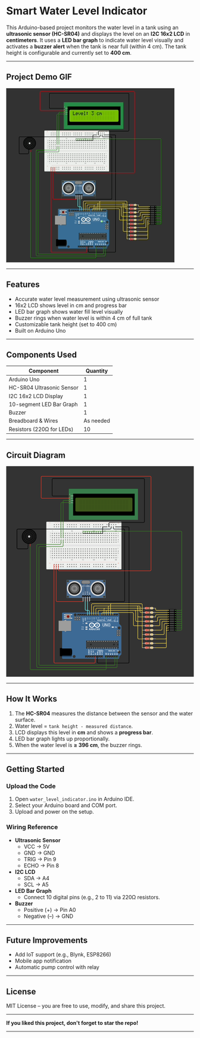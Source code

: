# Smart Water Level Indicator 

This Arduino-based project monitors the water level in a tank using an **ultrasonic sensor (HC-SR04)** and displays the level on an **I2C 16x2 LCD** in **centimeters**. It uses a **LED bar graph** to indicate water level visually and activates a **buzzer alert** when the tank is near full (within 4 cm). The tank height is configurable and currently set to **400 cm**.

---

## Project Demo GIF

![Smart Water Level Indicator Demo](images/demo1.gif)

---

## Features

- Accurate water level measurement using ultrasonic sensor
- 16x2 LCD shows level in cm and progress bar
- LED bar graph shows water fill level visually
- Buzzer rings when water level is within 4 cm of full tank
- Customizable tank height (set to 400 cm)
- Built on Arduino Uno

---

## Components Used

| Component            | Quantity |
|----------------------|----------|
| Arduino Uno          | 1        |
| HC-SR04 Ultrasonic Sensor | 1    |
| I2C 16x2 LCD Display | 1        |
| 10-segment LED Bar Graph | 1     |
| Buzzer               | 1        |
| Breadboard & Wires   | As needed |
| Resistors (220Ω for LEDs) | 10     |

---

## Circuit Diagram

![Circuit Diagram](images/ckt.png)

---

## How It Works

1. The **HC-SR04** measures the distance between the sensor and the water surface.
2. Water level = `tank height - measured distance`.
3. LCD displays this level in **cm** and shows a **progress bar**.
4. LED bar graph lights up proportionally.
5. When the water level is **≥ 396 cm**, the buzzer rings.

---

## Getting Started

### Upload the Code

1. Open `water_level_indicator.ino` in Arduino IDE.
2. Select your Arduino board and COM port.
3. Upload and power on the setup.

### Wiring Reference

- **Ultrasonic Sensor**
  - VCC → 5V
  - GND → GND
  - TRIG → Pin 9
  - ECHO → Pin 8
- **I2C LCD**
  - SDA → A4
  - SCL → A5
- **LED Bar Graph**
  - Connect 10 digital pins (e.g., 2 to 11) via 220Ω resistors.
- **Buzzer**
  - Positive (+) → Pin A0
  - Negative (–) → GND

---

## Future Improvements

- Add IoT support (e.g., Blynk, ESP8266)
- Mobile app notification
- Automatic pump control with relay

---

## License

MIT License – you are free to use, modify, and share this project.

---

**If you liked this project, don't forget to star the repo!**

---
